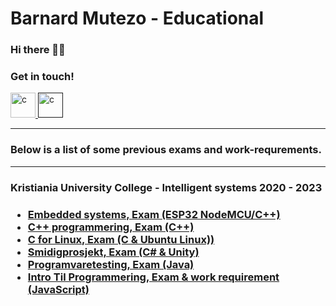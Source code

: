 # Barnard Mutezo - Educational

### Hi there 👋🏾
### Get in touch! 
<div style="display: inline">
    <a href="https://github.com/benmutezo" target="_blank">
        <img src="https://github.githubassets.com/images/modules/logos_page/GitHub-Mark.png"
            alt="c" width="40" height="40" />
    </a>
    <a href="" target="_blank">
        <img src="https://upload.wikimedia.org/wikipedia/commons/thumb/c/ca/LinkedIn_logo_initials.png/640px-LinkedIn_logo_initials.png"
            alt="c" width="40" height="40" />
    </a>
</div>

<hr/>
<h3> Below is a list of some previous exams and work-requrements.</h3>
<hr/>

<h3>Kristiania University College - Intelligent systems 2020 - 2023 <h3/>
<div>
     <ul>
        <li><a href="https://github.com/barnardmutezo-edu/Embedded-systems.git"> Embedded systems, Exam (ESP32 NodeMCU/C++)</a></li>
        <li><a href="https://github.com/barnardmutezo-edu/Cpp.git"> C++ programmering, Exam (C++)</a></li>
        <li><a href="https://github.com/barnardmutezo-edu/C-for-Linux"> C for Linux, Exam (C & Ubuntu Linux))</a></li>
        <li><a href="https://github.com/mahoote/pro201-exam.git"> Smidigprosjekt, Exam (C# & Unity)</a></li>
        <li><a href=""> Programvaretesting, Exam (Java)</a></li>
        <li><a href=""> Intro Til Programmering, Exam & work requirement  (JavaScript)</a></li>
     <ul>
</div>
